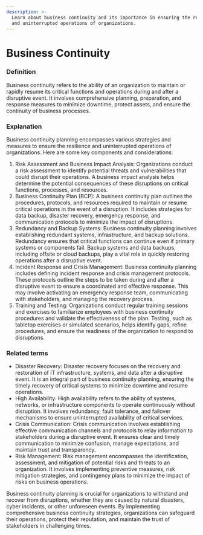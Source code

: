 ```yaml
---
description: >-
  Learn about business continuity and its importance in ensuring the resilience
  and uninterrupted operations of organizations.
---
```


# Business Continuity

### Definition

Business continuity refers to the ability of an organization to maintain or rapidly resume its critical functions and operations during and after a disruptive event. It involves comprehensive planning, preparation, and response measures to minimize downtime, protect assets, and ensure the continuity of business processes.

### Explanation

Business continuity planning encompasses various strategies and measures to ensure the resilience and uninterrupted operations of organizations. Here are some key components and considerations:

1. Risk Assessment and Business Impact Analysis: Organizations conduct a risk assessment to identify potential threats and vulnerabilities that could disrupt their operations. A business impact analysis helps determine the potential consequences of these disruptions on critical functions, processes, and resources.
2. Business Continuity Plan (BCP): A business continuity plan outlines the procedures, protocols, and resources required to maintain or resume critical operations in the event of a disruption. It includes strategies for data backup, disaster recovery, emergency response, and communication protocols to minimize the impact of disruptions.
3. Redundancy and Backup Systems: Business continuity planning involves establishing redundant systems, infrastructure, and backup solutions. Redundancy ensures that critical functions can continue even if primary systems or components fail. Backup systems and data backups, including offsite or cloud backups, play a vital role in quickly restoring operations after a disruptive event.
4. Incident Response and Crisis Management: Business continuity planning includes defining incident response and crisis management protocols. These protocols outline the steps to be taken during and after a disruptive event to ensure a coordinated and effective response. This may involve activating an emergency response team, communicating with stakeholders, and managing the recovery process.
5. Training and Testing: Organizations conduct regular training sessions and exercises to familiarize employees with business continuity procedures and validate the effectiveness of the plan. Testing, such as tabletop exercises or simulated scenarios, helps identify gaps, refine procedures, and ensure the readiness of the organization to respond to disruptions.

### Related terms

* Disaster Recovery: Disaster recovery focuses on the recovery and restoration of IT infrastructure, systems, and data after a disruptive event. It is an integral part of business continuity planning, ensuring the timely recovery of critical systems to minimize downtime and resume operations.
* High Availability: High availability refers to the ability of systems, networks, or infrastructure components to operate continuously without disruption. It involves redundancy, fault tolerance, and failover mechanisms to ensure uninterrupted availability of critical services.
* Crisis Communication: Crisis communication involves establishing effective communication channels and protocols to relay information to stakeholders during a disruptive event. It ensures clear and timely communication to minimize confusion, manage expectations, and maintain trust and transparency.
* Risk Management: Risk management encompasses the identification, assessment, and mitigation of potential risks and threats to an organization. It involves implementing preventive measures, risk mitigation strategies, and contingency plans to minimize the impact of risks on business operations.

Business continuity planning is crucial for organizations to withstand and recover from disruptions, whether they are caused by natural disasters, cyber incidents, or other unforeseen events. By implementing comprehensive business continuity strategies, organizations can safeguard their operations, protect their reputation, and maintain the trust of stakeholders in challenging times.
